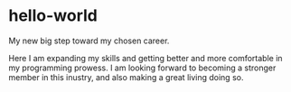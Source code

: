 # hello-world
My new big step toward my chosen career.

Here I am expanding my skills and getting better and more comfortable in my programming prowess. I am looking forward to becoming a stronger member in this inustry, and also making a great living doing so. 
